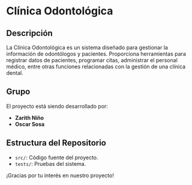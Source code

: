 # Clínica Odontológica


## Descripción

La Clínica Odontológica es un sistema diseñado para gestionar la información de odontólogos y pacientes.
Proporciona herramientas para registrar datos de pacientes, programar citas, administrar el personal médico, entre otras
funciones relacionadas con la gestión de una clínica dental.

## Grupo

El proyecto está siendo desarrollado por:

- **Zarith Niño** 
- **Oscar Sosa** 

## Estructura del Repositorio

- `src/`: Código fuente del proyecto.
- `tests/`: Pruebas del sistema.


¡Gracias por tu interés en nuestro proyecto! 

